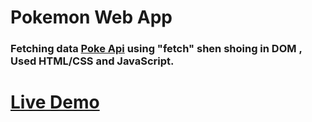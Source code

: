 # Pokemon Web App

### Fetching data [Poke Api](https://pokeapi.co/) using "fetch" shen shoing in DOM , Used HTML/CSS and JavaScript.

# [Live Demo](https://ddepu11.github.io/pokemon-web-app/)
